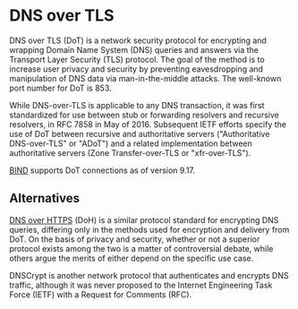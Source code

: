 # DNS over TLS

DNS over TLS (DoT) is a network security protocol for encrypting and wrapping Domain Name System (DNS) queries and answers via the Transport Layer Security (TLS) protocol. The goal of the method is to increase user privacy and security by preventing eavesdropping and manipulation of DNS data via man-in-the-middle attacks. The well-known port number for DoT is 853.

While DNS-over-TLS is applicable to any DNS transaction, it was first standardized for use between stub or forwarding resolvers and recursive resolvers, in RFC 7858 in May of 2016. Subsequent IETF efforts specify the use of DoT between recursive and authoritative servers ("Authoritative DNS-over-TLS" or "ADoT") and a related implementation between authoritative servers (Zone Transfer-over-TLS or "xfr-over-TLS").

[BIND](bind.md) supports DoT connections as of version 9.17.

## Alternatives

[DNS over HTTPS](dns-over-https.md) (DoH) is a similar protocol standard for encrypting DNS queries, differing only in the methods used for encryption and delivery from DoT. On the basis of privacy and security, whether or not a superior protocol exists among the two is a matter of controversial debate, while others argue the merits of either depend on the specific use case.

DNSCrypt is another network protocol that authenticates and encrypts DNS traffic, although it was never proposed to the Internet Engineering Task Force (IETF) with a Request for Comments (RFC).
